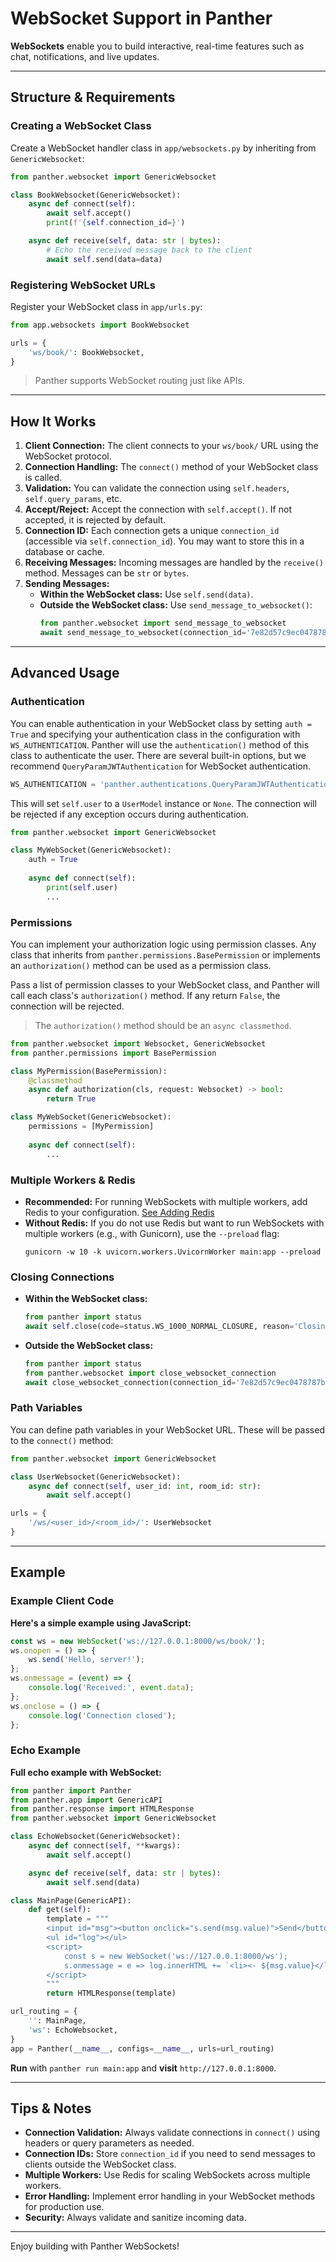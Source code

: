 # WebSocket Support in Panther

**WebSockets** enable you to build interactive, real-time features such as chat, notifications, and live updates.

---

## Structure & Requirements

### Creating a WebSocket Class
Create a WebSocket handler class in `app/websockets.py` by inheriting from `GenericWebsocket`:

```python title="app/websockets.py" linenums="1"
from panther.websocket import GenericWebsocket

class BookWebsocket(GenericWebsocket):
    async def connect(self):
        await self.accept()
        print(f'{self.connection_id=}')

    async def receive(self, data: str | bytes):
        # Echo the received message back to the client
        await self.send(data=data)
```

### Registering WebSocket URLs
Register your WebSocket class in `app/urls.py`:

```python title="app/urls.py" linenums="1"
from app.websockets import BookWebsocket

urls = {
    'ws/book/': BookWebsocket,
}
```

> Panther supports WebSocket routing just like APIs.

---

## How It Works
1. **Client Connection:** The client connects to your `ws/book/` URL using the WebSocket protocol.
2. **Connection Handling:** The `connect()` method of your WebSocket class is called.
3. **Validation:** You can validate the connection using `self.headers`, `self.query_params`, etc.
4. **Accept/Reject:** Accept the connection with `self.accept()`. If not accepted, it is rejected by default.
5. **Connection ID:** Each connection gets a unique `connection_id` (accessible via `self.connection_id`). You may want to store this in a database or cache.
6. **Receiving Messages:** Incoming messages are handled by the `receive()` method. Messages can be `str` or `bytes`.
7. **Sending Messages:**
    - **Within the WebSocket class:** Use `self.send(data)`.
    - **Outside the WebSocket class:** Use `send_message_to_websocket()`:
      ```python
      from panther.websocket import send_message_to_websocket
      await send_message_to_websocket(connection_id='7e82d57c9ec0478787b01916910a9f45', data='New Message From WS')
      ```

---

## Advanced Usage

### Authentication
You can enable authentication in your WebSocket class by setting `auth = True` and specifying your authentication class in the configuration with `WS_AUTHENTICATION`. 
Panther will use the `authentication()` method of this class to authenticate the user. 
There are several built-in options, but we recommend `QueryParamJWTAuthentication` for WebSocket authentication.

```python
WS_AUTHENTICATION = 'panther.authentications.QueryParamJWTAuthentication'
```

This will set `self.user` to a `UserModel` instance or `None`. The connection will be rejected if any exception occurs during authentication.

```python title="app/websockets.py" linenums="1"
from panther.websocket import GenericWebsocket

class MyWebSocket(GenericWebsocket):
    auth = True
    
    async def connect(self):
        print(self.user)
        ...
```

### Permissions
You can implement your authorization logic using permission classes. Any class that inherits from `panther.permissions.BasePermission` or implements an `authorization()` method can be used as a permission class.

Pass a list of permission classes to your WebSocket class, and Panther will call each class's `authorization()` method. If any return `False`, the connection will be rejected.

> The `authorization()` method should be an `async classmethod`.

```python title="app/websockets.py" linenums="1"
from panther.websocket import Websocket, GenericWebsocket
from panther.permissions import BasePermission

class MyPermission(BasePermission):
    @classmethod
    async def authorization(cls, request: Websocket) -> bool:
        return True

class MyWebSocket(GenericWebsocket):
    permissions = [MyPermission]
    
    async def connect(self):
        ...
```


### Multiple Workers & Redis
- **Recommended:** For running WebSockets with multiple workers, add Redis to your configuration. [See Adding Redis](redis.md)
- **Without Redis:** If you do not use Redis but want to run WebSockets with multiple workers (e.g., with Gunicorn), use the `--preload` flag:
  ```shell
  gunicorn -w 10 -k uvicorn.workers.UvicornWorker main:app --preload
  ```

### Closing Connections
- **Within the WebSocket class:**
  ```python
  from panther import status
  await self.close(code=status.WS_1000_NORMAL_CLOSURE, reason='Closing connection')
  ```
- **Outside the WebSocket class:**
  ```python
  from panther import status
  from panther.websocket import close_websocket_connection
  await close_websocket_connection(connection_id='7e82d57c9ec0478787b01916910a9f45', code=status.WS_1008_POLICY_VIOLATION, reason='Closing connection')
  ```

### Path Variables
You can define path variables in your WebSocket URL. These will be passed to the `connect()` method:

```python linenums="1"
from panther.websocket import GenericWebsocket

class UserWebsocket(GenericWebsocket):
    async def connect(self, user_id: int, room_id: str):
        await self.accept()

urls = {
    '/ws/<user_id>/<room_id>/': UserWebsocket
}
```

---

## Example

### Example Client Code
**Here's a simple example using JavaScript:**

```js title="websocket.js" linenums="1"
const ws = new WebSocket('ws://127.0.0.1:8000/ws/book/');
ws.onopen = () => {
    ws.send('Hello, server!');
};
ws.onmessage = (event) => {
    console.log('Received:', event.data);
};
ws.onclose = () => {
    console.log('Connection closed');
};
```

### Echo Example
**Full echo example with WebSocket:**

```python title="main.py" linenums="1"
from panther import Panther
from panther.app import GenericAPI
from panther.response import HTMLResponse
from panther.websocket import GenericWebsocket

class EchoWebsocket(GenericWebsocket):
    async def connect(self, **kwargs):
        await self.accept()

    async def receive(self, data: str | bytes):
        await self.send(data)

class MainPage(GenericAPI):
    def get(self):
        template = """
        <input id="msg"><button onclick="s.send(msg.value)">Send</button>
        <ul id="log"></ul>
        <script>
            const s = new WebSocket('ws://127.0.0.1:8000/ws');
            s.onmessage = e => log.innerHTML += `<li><- ${msg.value}</li><li>-> ${e.data}</li>`;
        </script>
        """
        return HTMLResponse(template)

url_routing = {
    '': MainPage,
    'ws': EchoWebsocket,
}
app = Panther(__name__, configs=__name__, urls=url_routing)
```
**Run** with `panther run main:app` and **visit** `http://127.0.0.1:8000`.

---

## Tips & Notes
- **Connection Validation:** Always validate connections in `connect()` using headers or query parameters as needed.
- **Connection IDs:** Store `connection_id` if you need to send messages to clients outside the WebSocket class.
- **Multiple Workers:** Use Redis for scaling WebSockets across multiple workers.
- **Error Handling:** Implement error handling in your WebSocket methods for production use.
- **Security:** Always validate and sanitize incoming data.

---

Enjoy building with Panther WebSockets!

